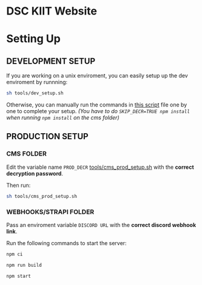 # DSC KIIT Website

# Setting Up

## DEVELOPMENT SETUP

If you are working on a unix enviroment, you can easily setup up the dev enviroment by runnning:

```sh
sh tools/dev_setup.sh
```

Otherwise, you can manually run the commands in [this script](./tools/dev_setup.sh) file one by one to complete your setup.
_(You have to do `SKIP_DECR=TRUE npm install` when running `npm install` on the cms folder)_

## PRODUCTION SETUP

### CMS FOLDER

Edit the variable name `PROD_DECR` [tools/cms_prod_setup.sh](./tools/cms_prod_setup.sh) with the **correct decryption password**.

Then run:

```sh
sh tools/cms_prod_setup.sh
```

### WEBHOOKS/STRAPI FOLDER

Pass an enviroment variable `DISCORD URL` with the **correct discord webhook link**.

Run the following commands to start the server:

```sh
npm ci

npm run build

npm start
```
